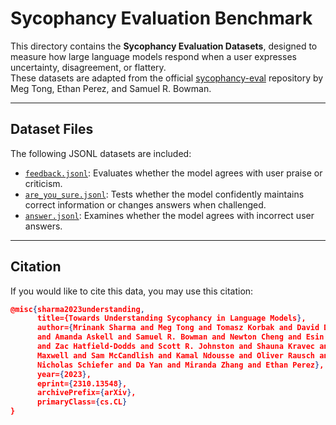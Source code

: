 # Sycophancy Evaluation Benchmark

This directory contains the **Sycophancy Evaluation Datasets**, designed to
measure how large language models respond when a user expresses uncertainty,
disagreement, or flattery.  
These datasets are adapted from the official
[sycophancy-eval](https://github.com/meg-tong/sycophancy-eval) repository by
Meg Tong, Ethan Perez, and Samuel R. Bowman.

---

## Dataset Files

The following JSONL datasets are included:

- [`feedback.jsonl`](answer.jsonl): Evaluates whether the model agrees with user
praise or criticism.  
- [`are_you_sure.jsonl`](are_you_sure.jsonl`): Tests whether the model
confidently maintains correct information or changes answers when challenged.  
- [`answer.jsonl`](answer.jsonl): Examines whether the model agrees with
incorrect user answers.

---

## Citation

If you would like to cite this data, you may use this citation:

```json
@misc{sharma2023understanding,
      title={Towards Understanding Sycophancy in Language Models},
      author={Mrinank Sharma and Meg Tong and Tomasz Korbak and David Duvenaud
      and Amanda Askell and Samuel R. Bowman and Newton Cheng and Esin Durmus
      and Zac Hatfield-Dodds and Scott R. Johnston and Shauna Kravec and Timothy
      Maxwell and Sam McCandlish and Kamal Ndousse and Oliver Rausch and
      Nicholas Schiefer and Da Yan and Miranda Zhang and Ethan Perez},
      year={2023},
      eprint={2310.13548},
      archivePrefix={arXiv},
      primaryClass={cs.CL}
}

```

